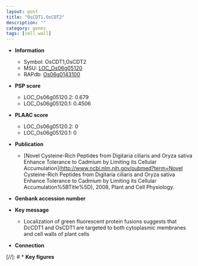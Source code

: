 ```yaml
---
layout: post
title: "OsCDT1,OsCDT2"
description: ""
category: genes
tags: [cell wall]
---
```


* **Information**  
    + Symbol: OsCDT1,OsCDT2  
    + MSU: [LOC_Os06g05120](http://rice.plantbiology.msu.edu/cgi-bin/ORF_infopage.cgi?orf=LOC_Os06g05120)  
    + RAPdb: [Os06g0143100](http://rapdb.dna.affrc.go.jp/viewer/gbrowse_details/irgsp1?name=Os06g0143100)  

* **PSP score**  
    + LOC_Os06g05120.2: 0.679 
    + LOC_Os06g05120.1: 0.4506 

* **PLAAC score**  
    + LOC_Os06g05120.2: 0 
    + LOC_Os06g05120.1: 0 

* **Publication**  
    + [Novel Cysteine-Rich Peptides from Digitaria ciliaris and Oryza sativa Enhance Tolerance to Cadmium by Limiting its Cellular Accumulation](http://www.ncbi.nlm.nih.gov/pubmed?term=Novel Cysteine-Rich Peptides from Digitaria ciliaris and Oryza sativa Enhance Tolerance to Cadmium by Limiting its Cellular Accumulation%5BTitle%5D), 2008, Plant and Cell Physiology.

* **Genbank accession number**  

* **Key message**  
    + Localization of green fluorescent protein fusions suggests that DcCDT1 and OsCDT1 are targeted to both cytoplasmic membranes and cell walls of plant cells

* **Connection**  

[//]: # * **Key figures**  


